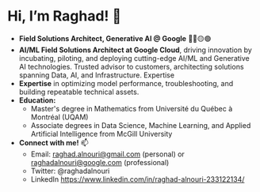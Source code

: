 #  Hi, I’m Raghad! 👋
- __Field Solutions Architect, Generative AI @ Google__ 🔵🔴🟡🟢 
- __AI/ML Field Solutions Architect at Google Cloud__, driving innovation by incubating, piloting, and deploying cutting-edge AI/ML and Generative AI technologies. Trusted advisor to customers, architecting solutions spanning Data, AI, and Infrastructure. Expertise 
- __Expertise__ in optimizing model performance, troubleshooting, and building repeatable technical assets.
- __Education:__
  + Master's degree in Mathematics from Université du Québec à Montréal (UQAM)
  + Associate degrees in Data Science, Machine Learning, and Applied Artificial Intelligence from McGill University
- __Connect with me!__ 📫
  + Email: raghad.alnouri@gmail.com (personal) or raghadalnouri@google.com (professional)
  + Twitter: @raghadalnouri
  + LinkedIn <https://www.linkedin.com/in/raghad-alnouri-233122134/>

<!---
RaghadAlnouri/RaghadAlnouri is a ✨ special ✨ repository because its `README.md` (this file) appears on your GitHub profile.
You can click the Preview link to take a look at your changes.
--->
